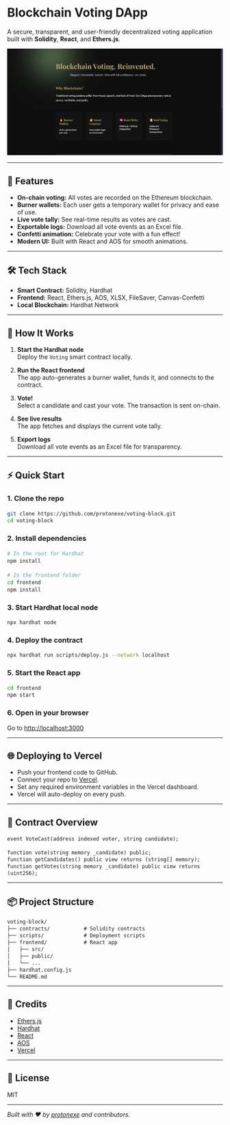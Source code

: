 # Blockchain Voting DApp

A secure, transparent, and user-friendly decentralized voting application built with **Solidity**, **React**, and **Ethers.js**.

![screenshot](public/screencap.png) <!-- (Optional: Add a screenshot of your app) -->

---

## 🚀 Features

- **On-chain voting:** All votes are recorded on the Ethereum blockchain.
- **Burner wallets:** Each user gets a temporary wallet for privacy and ease of use.
- **Live vote tally:** See real-time results as votes are cast.
- **Exportable logs:** Download all vote events as an Excel file.
- **Confetti animation:** Celebrate your vote with a fun effect!
- **Modern UI:** Built with React and AOS for smooth animations.

---

## 🛠️ Tech Stack

- **Smart Contract:** Solidity, Hardhat
- **Frontend:** React, Ethers.js, AOS, XLSX, FileSaver, Canvas-Confetti
- **Local Blockchain:** Hardhat Network

---

## 📝 How It Works

1. **Start the Hardhat node**  
   Deploy the `Voting` smart contract locally.

2. **Run the React frontend**  
   The app auto-generates a burner wallet, funds it, and connects to the contract.

3. **Vote!**  
   Select a candidate and cast your vote. The transaction is sent on-chain.

4. **See live results**  
   The app fetches and displays the current vote tally.

5. **Export logs**  
   Download all vote events as an Excel file for transparency.

---

## ⚡ Quick Start

### 1. Clone the repo

```sh
git clone https://github.com/protonexe/voting-block.git
cd voting-block
```

### 2. Install dependencies

```sh
# In the root for Hardhat
npm install

# In the frontend folder
cd frontend
npm install
```

### 3. Start Hardhat local node

```sh
npx hardhat node
```

### 4. Deploy the contract

```sh
npx hardhat run scripts/deploy.js --network localhost
```

### 5. Start the React app

```sh
cd frontend
npm start
```

### 6. Open in your browser

Go to [http://localhost:3000](http://localhost:3000)

---

## 🌐 Deploying to Vercel

- Push your frontend code to GitHub.
- Connect your repo to [Vercel](https://vercel.com/).
- Set any required environment variables in the Vercel dashboard.
- Vercel will auto-deploy on every push.

---

## 📄 Contract Overview

```solidity
event VoteCast(address indexed voter, string candidate);

function vote(string memory _candidate) public;
function getCandidates() public view returns (string[] memory);
function getVotes(string memory _candidate) public view returns (uint256);
```

---

## 📦 Project Structure

```
voting-block/
├── contracts/           # Solidity contracts
├── scripts/             # Deployment scripts
├── frontend/            # React app
│   ├── src/
│   ├── public/
│   └── ...
├── hardhat.config.js
└── README.md
```

---

## 🙏 Credits

- [Ethers.js](https://docs.ethers.org/)
- [Hardhat](https://hardhat.org/)
- [React](https://react.dev/)
- [AOS](https://michalsnik.github.io/aos/)
- [Vercel](https://vercel.com/)

---

## 📢 License

MIT

---

*Built with ❤️ by [protonexe](https://github.com/protonexe) and contributors.*
```

